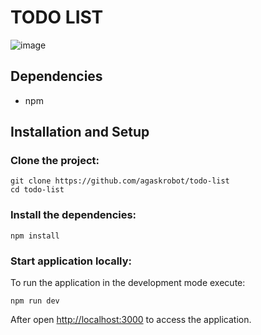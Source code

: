 # TODO LIST
![image](https://user-images.githubusercontent.com/11446164/165169741-b3b5fda3-a0d2-4c08-a894-099ceff9b295.png)


## Dependencies

- npm 

## Installation and Setup

### Clone the project:

    git clone https://github.com/agaskrobot/todo-list
    cd todo-list

### Install the dependencies:

    npm install

### Start application locally:

To run the application in the development mode execute:

    npm run dev

After open [http://localhost:3000](http://localhost:3000) to access the application.


      
